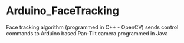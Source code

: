 Arduino_FaceTracking
====================

Face tracking algorithm (programmed in C++ - OpenCV) sends control commands to Arduino based Pan-Tilt camera programmed in Java 